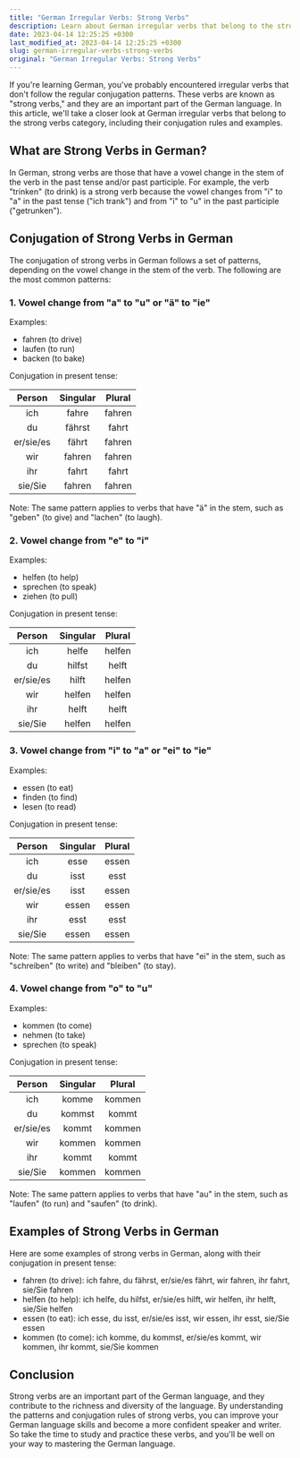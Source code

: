 ```yaml
---
title: "German Irregular Verbs: Strong Verbs"
description: Learn about German irregular verbs that belong to the strong verbs category, including their conjugation rules and examples.
date: 2023-04-14 12:25:25 +0300
last_modified_at: 2023-04-14 12:25:25 +0300
slug: german-irregular-verbs-strong-verbs
original: "German Irregular Verbs: Strong Verbs"
---
```

If you're learning German, you've probably encountered irregular verbs that don't follow the regular conjugation patterns. These verbs are known as "strong verbs," and they are an important part of the German language. In this article, we'll take a closer look at German irregular verbs that belong to the strong verbs category, including their conjugation rules and examples.

## What are Strong Verbs in German?

In German, strong verbs are those that have a vowel change in the stem of the verb in the past tense and/or past participle. For example, the verb "trinken" (to drink) is a strong verb because the vowel changes from "i" to "a" in the past tense ("ich trank") and from "i" to "u" in the past participle ("getrunken").

## Conjugation of Strong Verbs in German

The conjugation of strong verbs in German follows a set of patterns, depending on the vowel change in the stem of the verb. The following are the most common patterns:

### 1. Vowel change from "a" to "u" or "ä" to "ie"

Examples: 

- fahren (to drive)
- laufen (to run)
- backen (to bake)

Conjugation in present tense:

| Person | Singular | Plural |
| :----: | :------: | :----: |
| ich    | fahre    | fahren |
| du     | fährst   | fahrt  |
| er/sie/es | fährt | fahren |
| wir    | fahren   | fahren |
| ihr    | fahrt    | fahrt  |
| sie/Sie | fahren  | fahren |

Note: The same pattern applies to verbs that have "ä" in the stem, such as "geben" (to give) and "lachen" (to laugh).

### 2. Vowel change from "e" to "i"

Examples:

- helfen (to help)
- sprechen (to speak)
- ziehen (to pull)

Conjugation in present tense:

| Person | Singular | Plural |
| :----: | :------: | :----: |
| ich    | helfe    | helfen |
| du     | hilfst   | helft  |
| er/sie/es | hilft | helfen |
| wir    | helfen   | helfen |
| ihr    | helft    | helft  |
| sie/Sie | helfen  | helfen |

### 3. Vowel change from "i" to "a" or "ei" to "ie"

Examples:

- essen (to eat)
- finden (to find)
- lesen (to read)

Conjugation in present tense:

| Person | Singular | Plural |
| :----: | :------: | :----: |
| ich    | esse     | essen  |
| du     | isst     | esst   |
| er/sie/es | isst  | essen  |
| wir    | essen    | essen  |
| ihr    | esst     | esst   |
| sie/Sie | essen   | essen  |

Note: The same pattern applies to verbs that have "ei" in the stem, such as "schreiben" (to write) and "bleiben" (to stay).

### 4. Vowel change from "o" to "u"

Examples:

- kommen (to come)
- nehmen (to take)
- sprechen (to speak)

Conjugation in present tense:

| Person | Singular | Plural |
| :----: | :------: | :----: |
| ich    | komme    | kommen |
| du     | kommst   | kommt  |
| er/sie/es | kommt | kommen |
| wir    | kommen   | kommen |
| ihr    | kommt    | kommt |
| sie/Sie | kommen  | kommen |

Note: The same pattern applies to verbs that have "au" in the stem, such as "laufen" (to run) and "saufen" (to drink).

## Examples of Strong Verbs in German

Here are some examples of strong verbs in German, along with their conjugation in present tense:

- fahren (to drive): ich fahre, du fährst, er/sie/es fährt, wir fahren, ihr fahrt, sie/Sie fahren
- helfen (to help): ich helfe, du hilfst, er/sie/es hilft, wir helfen, ihr helft, sie/Sie helfen
- essen (to eat): ich esse, du isst, er/sie/es isst, wir essen, ihr esst, sie/Sie essen
- kommen (to come): ich komme, du kommst, er/sie/es kommt, wir kommen, ihr kommt, sie/Sie kommen

## Conclusion

Strong verbs are an important part of the German language, and they contribute to the richness and diversity of the language. By understanding the patterns and conjugation rules of strong verbs, you can improve your German language skills and become a more confident speaker and writer. So take the time to study and practice these verbs, and you'll be well on your way to mastering the German language.